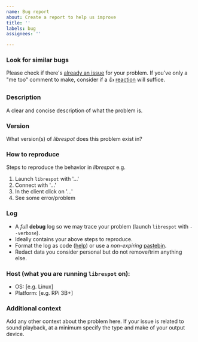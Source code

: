 ```yaml
---
name: Bug report
about: Create a report to help us improve
title: ''
labels: bug
assignees: ''

---
```


### Look for similar bugs
Please check if there's [already an issue](https://github.com/librespot-org/librespot/issues) for your problem.
If you've only a "me too" comment to make, consider if a :+1: [reaction](https://github.blog/news-insights/product-news/add-reactions-to-pull-requests-issues-and-comments/)
will suffice. 

### Description
A clear and concise description of what the problem is.

### Version
What version(s) of *librespot* does this problem exist in?

### How to reproduce
Steps to reproduce the behavior in *librespot* e.g.
1. Launch `librespot` with '...'
2. Connect with '...'
3. In the client click on '...'
4. See some error/problem

### Log
* A *full* **debug** log so we may trace your problem (launch `librespot` with `--verbose`).
* Ideally contains your above steps to reproduce.
* Format the log as code ([help](https://docs.github.com/en/get-started/writing-on-github/working-with-advanced-formatting/creating-and-highlighting-code-blocks)) or use a *non-expiring* [pastebin](https://pastebin.com/).
* Redact data you consider personal but do not remove/trim anything else.

### Host (what you are running `librespot` on):
- OS: [e.g. Linux]
- Platform: [e.g. RPi 3B+]

### Additional context
Add any other context about the problem here. If your issue is related to sound playback, at a minimum specify the type and make of your output device.
